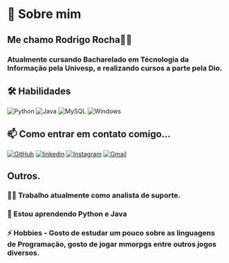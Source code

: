 # 🚀 Sobre mim
## Me chamo **Rodrigo Rocha**👨‍💻
### Atualmente cursando Bacharelado em Técnologia da Informação pela Univesp, e realizando cursos a parte pela Dio. 
## 🛠 Habilidades
![Python](https://img.shields.io/badge/python-3670A0?style=for-the-badge&logo=python&logoColor=ffdd54) 
![Java](https://img.shields.io/badge/java-%23ED8B00.svg?style=for-the-badge&logo=openjdk&logoColor=white)
![MySQL](https://img.shields.io/badge/MySQL-00000F?style=for-the-badge&logo=mysql&logoColor=white)
![Windows](https://img.shields.io/badge/Windows-000?style=for-the-badge&logo=windows&logoColor=2CA5E0)
## 📫 Como entrar em contato comigo...
[![GitHub](https://img.shields.io/badge/GitHub-100000?style=for-the-badge&logo=github&logoColor=white)](https://github.com/Rorocha1995/Rorocha1995)
[![linkedin](https://img.shields.io/badge/linkedin-0A66C2?style=for-the-badge&logo=linkedin&logoColor=white)](https://www.linkedin.com/in/rodrigo-ferreiradarocha/)
[![Instagram](https://img.shields.io/badge/-Instagram-%23E4405F?style=for-the-badge&logo=instagram&logoColor=white)](https://www.instagram.com/thedragonslayer01/)
[![Gmail](https://img.shields.io/badge/Gmail-333333?style=for-the-badge&logo=gmail&logoColor=red)](mailto:rodrigo.rferreira1995@gmail.com)
## Outros.
### 👩‍💻 Trabalho atualmente como analista de suporte. 

### 🧠 Estou aprendendo Python e Java

### ⚡️ Hobbies - Gosto de estudar um pouco sobre as linguagens de Programação, gosto de jogar mmorpgs entre outros jogos diversos.
